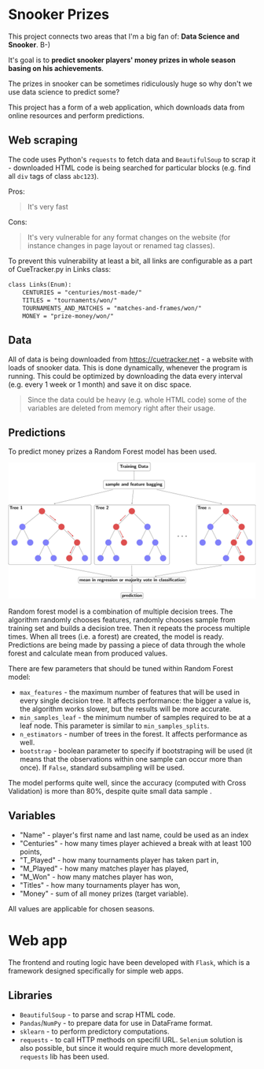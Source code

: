 # Snooker Prizes
This project connects two areas that I'm a big fan of: **Data Science and Snooker**. B-)

It's goal is to **predict snooker players' money prizes in whole season basing on his achievements**.

The prizes in snooker can be sometimes ridiculously huge so why don't we use data science to predict some?

This project has a form of a web application, which downloads data from online resources and perform predictions. 

## Web scraping
The code uses Python's ```requests``` to fetch data and ```BeautifulSoup``` to scrap it - downloaded HTML code is being searched for particular blocks (e.g. find all ```div``` tags of class ```abc123```). 

Pros:
> It's very fast

Cons:
> It's very vulnerable for any format changes on the website (for instance changes in page layout or renamed tag classes).

To prevent this vulnerability at least a bit, all links are configurable as a part of CueTracker.py in Links class:

```
class Links(Enum):
    CENTURIES = "centuries/most-made/"
    TITLES = "tournaments/won/"
    TOURNAMENTS_AND_MATCHES = "matches-and-frames/won/"
    MONEY = "prize-money/won/"
```

## Data
All of data is being downloaded from https://cuetracker.net - a website with loads of snooker data. This is done dynamically, whenever the program is running. This could be optimized by downloading the data every interval (e.g. every 1 week or 1 month) and save it on disc space.

> Since the data could be heavy (e.g. whole HTML code) some of the variables are deleted from memory right after their usage.

## Predictions
To predict money prizes a Random Forest model has been used. 

![](random_forest.jpg)

Random forest model is a combination of multiple decision trees. The algorithm randomly chooses features, randomly chooses sample from training set and builds a decision tree. Then it repeats the process multiple times. When all trees (i.e. a forest) are created, the model is ready. Predictions are being made by passing a piece of data through the whole forest and calculate mean from produced values.

There are few parameters that should be tuned within Random Forest model:
* ```max_features``` - the maximum number of features that will be used in every single decision tree. It affects performance: the bigger a value is, the algorithm works slower, but the results will be more accurate.
* ```min_samples_leaf``` - the minimum number of samples required to be at a leaf node. This parameter is similar to ```min_samples_splits```.
* ```n_estimators``` - number of trees in the forest. It affects performance as well.
* ```bootstrap``` - boolean parameter to specify if bootstraping will be used (it means that the observations within one sample can occur more than once). If ```False```, standard subsampling will be used.

The model performs quite well, since the accuracy (computed with Cross Validation) is more than 80%, despite quite small data sample . 

## Variables
 * "Name" - player's first name and last name, could be used as an index
 * "Centuries" - how many times player achieved a break with at least 100 points,
 * "T_Played" - how many tournaments player has taken part in,
 * "M_Played" - how many matches player has played,
 * "M_Won" - how many matches player has won,
 * "Titles" - how many tournaments player has won,
 * "Money" - sum of all money prizes (target variable).
 
All values are applicable for chosen seasons. 

# Web app
The frontend and routing logic have been developed with ```Flask```, which is a framework designed specifically for simple web apps.

## Libraries
 * ```BeautifulSoup``` - to parse and scrap HTML code.
 * ```Pandas```/```NumPy``` - to prepare data for use in DataFrame format.
 * ```sklearn``` - to perform predictory computations.
 * ```requests``` - to call HTTP methods on specifil URL. ```Selenium``` solution is also possible, but since it would require much more development, ```requests``` lib has been used.

